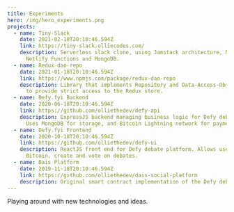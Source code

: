 ```yaml
---
title: Experiments
hero: /img/hero_experiments.png
projects:
  - name: Tiny-Slack
    date: 2021-02-18T20:10:46.594Z
    link: https://tiny-slack.olliecodes.com/
    description: Serverless slack clone, using Jamstack architecture, Next.js,
      Netlify Functions and MongoDB.
  - name: Redux-dao-repo
    date: 2021-01-18T20:10:46.594Z
    link: https://www.npmjs.com/package/redux-dao-repo
    description: Library that implements Repository and Data-Access-Object patterns
      to provide strict access to the Redux store.
  - name: Defy.fyi Backend
    date: 2020-06-18T20:10:46.594Z
    link: https://github.com/olliethedev/defy-api
    description: ExpressJS backend managing business logic for Defy debate platform.
      Uses MongoDB for storage, and Bitcoin Lightning network for payments.
  - name: Defy.fyi Frontend
    date: 2020-10-18T20:10:46.594Z
    link: https://github.com/olliethedev/defy-ui
    description: ReactJS front end for Defy debate platform. Allows users deposit
      Bitcoin, create and vote on debates.
  - name: Dais Platform
    date: 2019-11-18T20:10:46.594Z
    link: https://github.com/olliethedev/dais-social-platform
    description: Original smart contract implementation of the Defy debate platform.
---
```


Playing around with new technologies and ideas.